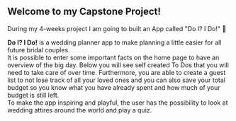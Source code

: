 ## Welcome to my Capstone Project!

During my 4-weeks project I am going to built an App called "Do I? I Do!" 🌺

**Do I? I Do!** is a wedding planner app to make planning a little easier for all future bridal couples. <br>
It is possible to enter some important facts on the home page to have an overview of the big day. Below you will see self created To Dos that you will need to take care of over time. Furthermore, you are able to create a guest list to not lose track of all your loved ones and you can also save your total budget so you know what you have already spent and how much of your budget is still left.<br>
To make the app inspiring and playful, the user has the possibility to look at wedding attires around the world and play a quiz.
